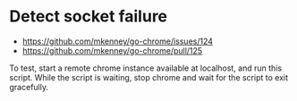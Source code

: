 # Detect socket failure

* https://github.com/mkenney/go-chrome/issues/124
* https://github.com/mkenney/go-chrome/pull/125

To test, start a remote chrome instance available at localhost, and run this script. While the script is waiting, stop chrome and wait for the script to exit gracefully.
